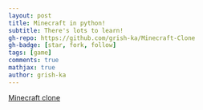 ```yaml
---
layout: post
title: Minecraft in python!
subtitle: There's lots to learn!
gh-repo: https://github.com/grish-ka/Minecraft-Clone
gh-badge: [star, fork, follow]
tags: [game]
comments: true
mathjax: true
author: grish-ka
---
```


[Minecraft clone](https://github.com/grish-ka/Minecraft-Clone)